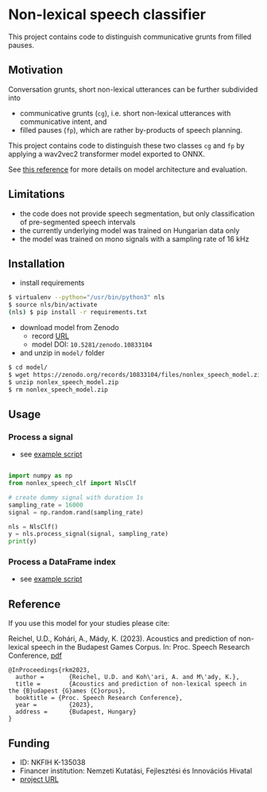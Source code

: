 # Non-lexical speech classifier

This project contains code to distinguish communicative grunts from filled pauses.

## Motivation

Conversation grunts, short non-lexical utterances can be further subdivided into
* communicative grunts (`cg`), i.e. short non-lexical utterances with communicative intent, and
* filled pauses (`fp`), which are rather by-products of speech planning.

This project contains code to distinguish these two classes `cg` and `fp` by applying a wav2vec2 transformer model exported to ONNX.

See [this reference](http://real.mtak.hu/159991/1/beszkut_speechresearch_2023_proceedings.pdf#page=91) for more details on model architecture and evaluation.

## Limitations

* the code does not provide speech segmentation, but only classification of pre-segmented speech intervals
* the currently underlying model was trained on Hungarian data only
* the model was trained on mono signals with a sampling rate of 16 kHz

## Installation

* install requirements

```bash
$ virtualenv --python="/usr/bin/python3" nls
$ source nls/bin/activate
(nls) $ pip install -r requirements.txt
```

* download model from Zenodo
    * record [URL](https://zenodo.org/records/10833104)
    * model DOI: `10.5281/zenodo.10833104`
* and unzip in `model/` folder

```bash
$ cd model/
$ wget https://zenodo.org/records/10833104/files/nonlex_speech_model.zip?download=1 -O nonlex_speech_model.zip
$ unzip nonlex_speech_model.zip
$ rm nonlex_speech_model.zip
```

## Usage

### Process a signal

* see [example script](https://github.com/reichelu/nonlex_speech_clf/blob/main/scripts/run_NlsClf_process_signal.py)

```python

import numpy as np
from nonlex_speech_clf import NlsClf

# create dummy signal with duration 1s
sampling_rate = 16000
signal = np.random.rand(sampling_rate)

nls = NlsClf()
y = nls.process_signal(signal, sampling_rate)
print(y)
```

### Process a DataFrame index

* see [example script](https://github.com/reichelu/nonlex_speech_clf/blob/main/scripts/run_NlsClf_process_index.py)


## Reference

If you use this model for your studies please cite:

Reichel, U.D., Kohári, A., Mády, K. (2023). Acoustics and prediction of non-lexical speech in the Budapest Games Corpus. In: Proc. Speech Research Conference, [pdf](http://real.mtak.hu/159991/1/beszkut_speechresearch_2023_proceedings.pdf#page=91)

```
@InProceedings{rkm2023,
  author =       {Reichel, U.D. and Koh\'ari, A. and M\'ady, K.},
  title =        {Acoustics and prediction of non-lexical speech in the {B}udapest {G}ames {C}orpus},
  booktitle = {Proc. Speech Research Conference},
  year =         {2023},
  address =      {Budapest, Hungary}
}
```

## Funding

* ID: NKFIH K-135038
* Financer institution: Nemzeti Kutatási, Fejlesztési és Innovációs Hivatal
* [project URL](https://nytud.hu/en/tender/prozodiai-szerkezet-es-mondattipusok-vizsgalata-nagy-beszedadatbazisokon-mely-tanulasi-tamogatassal)


